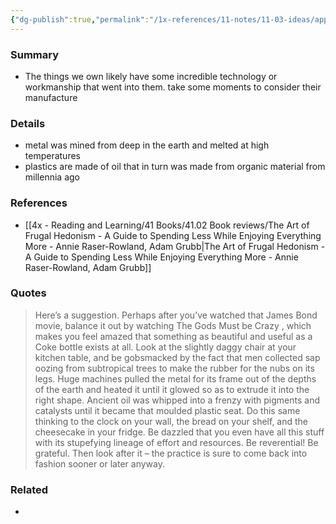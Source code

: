 ```yaml
---
{"dg-publish":true,"permalink":"/1x-references/11-notes/11-03-ideas/appreciate-the-technology-in-the-items-you-own/","title":"Appreciate the technology in the items you own","created":"2025-08-26T07:42:21.062+03:00","updated":"2025-09-01T07:41:51.560+03:00"}
---
```



### Summary
- The things we own likely have some incredible technology or workmanship that went into them. take some moments to consider their manufacture

### Details
- metal was mined from deep in the earth and melted at high temperatures
- plastics are made of oil that in turn was made from organic material from millennia ago

### References
- [[4x - Reading and Learning/41 Books/41.02 Book reviews/The Art of Frugal Hedonism - A Guide to Spending Less While Enjoying Everything More - Annie Raser-Rowland, Adam Grubb\|The Art of Frugal Hedonism - A Guide to Spending Less While Enjoying Everything More - Annie Raser-Rowland, Adam Grubb]]

### Quotes
> Here’s a suggestion. Perhaps after you’ve watched that James Bond movie, balance it out by watching The Gods Must be Crazy , which makes you feel amazed that something as beautiful and useful as a Coke bottle exists at all. Look at the slightly daggy chair at your kitchen table, and be gobsmacked by the fact that men collected sap oozing from subtropical trees to make the rubber for the nubs on its legs. Huge machines pulled the metal for its frame out of the depths of the earth and heated it until it glowed so as to extrude it into the right shape. Ancient oil was whipped into a frenzy with pigments and catalysts until it became that moulded plastic seat. Do this same thinking to the clock on your wall, the bread on your shelf, and the cheesecake in your fridge.
> Be dazzled that you even have all this stuff with its stupefying lineage of effort and resources. Be reverential! Be grateful. Then look after it – the practice is sure to come back into fashion sooner or later anyway.

### Related
- 
